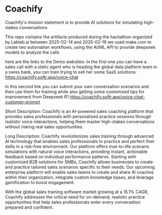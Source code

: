 # Coachify
Coachify's mission statement is to provide AI solutions for simulating high-stakes conversations

This repo contains the artifacts produced during the hackathon organized by Lablab.ai between 2025-02-14 and 2025-02-16
we used make.com to create two automation workflows, using the AI/ML API to provide deepseek models to analyze the calls

here are the links to the Demo websites:
In the first one you can have a sales call with a static agent who is heading the global data platform team in a swiss bank, you can 
train trying to sell her some SaaS solutions:
https://coachify.softr.app/voice-chat

In this second link you can submit your own conversation scenarios and then use them for training while also getting some customized tips for improvement from Deepseek R1
https://coachify.softr.app/voice-chat-customer-prompt


Short Description:
Coachify is an AI-powered sales coaching platform that provides sales professionals with personalized practice sessions through realistic voice interactions, 
helping them master high-stakes conversations without risking real sales opportunities.

Long Description:
Coachify revolutionizes sales training through advanced AI technology that enables sales professionals to practice and perfect their skills in a risk-free environment. 
Our platform offers true-to-life scenario simulations with natural voice interactions, providing instant, actionable feedback based on individual performance patterns. 
Starting with customized B2B solutions for SMBs, Coachify allows businesses to create and practice tailored sales scenarios specific to their needs. 
Our upcoming enterprise platform will enable sales teams to create and share AI coaches within their organization, integrate custom knowledge bases,
 and leverage gamification to boost engagement. 
 
 With the global sales training software market growing at a 15.1% CAGR, Coachify addresses the critical need for on-demand, realistic practice opportunities that help sales 
 professionals enter every conversation prepared and confident.
